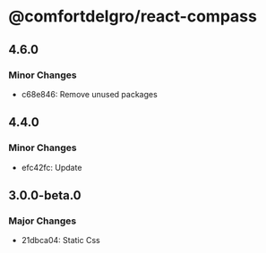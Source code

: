 # @comfortdelgro/react-compass

## 4.6.0

### Minor Changes

- c68e846: Remove unused packages

## 4.4.0

### Minor Changes

- efc42fc: Update

## 3.0.0-beta.0

### Major Changes

- 21dbca04: Static Css
